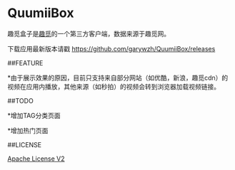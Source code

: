 # QuumiiBox

趣觅盒子是[趣觅](http://www.quumii.com/videolist.php)的一个第三方客户端，数据来源于趣觅网。

下载应用最新版本请戳 https://github.com/garywzh/QuumiiBox/releases

##FEATURE

*由于展示效果的原因，目前只支持来自部分网站（如优酷，新浪，趣觅cdn）的视频在应用内播放，其他来源（如秒拍）的视频会转到浏览器加载视频链接。

##TODO

*增加TAG分类页面

*增加热门页面

##LICENSE

[Apache License V2](/LICENSE)
